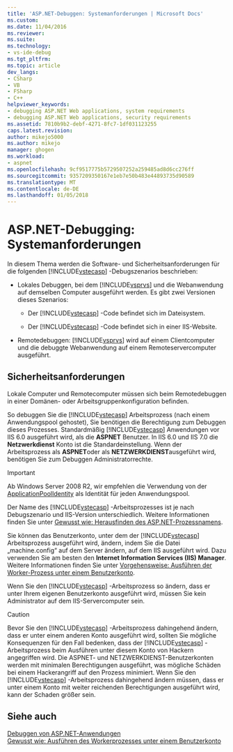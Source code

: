 ```yaml
---
title: 'ASP.NET-Debuggen: Systemanforderungen | Microsoft Docs'
ms.custom: 
ms.date: 11/04/2016
ms.reviewer: 
ms.suite: 
ms.technology:
- vs-ide-debug
ms.tgt_pltfrm: 
ms.topic: article
dev_langs:
- CSharp
- VB
- FSharp
- C++
helpviewer_keywords:
- debugging ASP.NET Web applications, system requirements
- debugging ASP.NET Web applications, security requirements
ms.assetid: 7810b9b2-debf-4271-8fc7-1df031123255
caps.latest.revision: 
author: mikejo5000
ms.author: mikejo
manager: ghogen
ms.workload:
- aspnet
ms.openlocfilehash: 9cf9517775b5729507252a259485ad8d6cc276ff
ms.sourcegitcommit: 9357209350167e1eb7e50b483e44893735d90589
ms.translationtype: MT
ms.contentlocale: de-DE
ms.lasthandoff: 01/05/2018
---
```

# <a name="aspnet-debugging-system-requirements"></a>ASP.NET-Debugging: Systemanforderungen
In diesem Thema werden die Software- und Sicherheitsanforderungen für die folgenden [!INCLUDE[vstecasp](../code-quality/includes/vstecasp_md.md)] -Debugszenarios beschrieben:  
  
-   Lokales Debuggen, bei dem [!INCLUDE[vsprvs](../code-quality/includes/vsprvs_md.md)] und die Webanwendung auf demselben Computer ausgeführt werden. Es gibt zwei Versionen dieses Szenarios:  
  
    -   Der [!INCLUDE[vstecasp](../code-quality/includes/vstecasp_md.md)] -Code befindet sich im Dateisystem.  
  
    -   Der [!INCLUDE[vstecasp](../code-quality/includes/vstecasp_md.md)] -Code befindet sich in einer IIS-Website.  
  
-   Remotedebuggen: [!INCLUDE[vsprvs](../code-quality/includes/vsprvs_md.md)] wird auf einem Clientcomputer und die debuggte Webanwendung auf einem Remoteservercomputer ausgeführt.  
  
## <a name="security-requirements"></a>Sicherheitsanforderungen  
 Lokale Computer und Remotecomputer müssen sich beim Remotedebuggen in einer Domänen- oder Arbeitsgruppenkonfiguration befinden.  
  
 So debuggen Sie die [!INCLUDE[vstecasp](../code-quality/includes/vstecasp_md.md)] Arbeitsprozess (nach einem Anwendungspool gehostet), Sie benötigen die Berechtigung zum Debuggen dieses Prozesses. Standardmäßig [!INCLUDE[vstecasp](../code-quality/includes/vstecasp_md.md)] Anwendungen vor IIS 6.0 ausgeführt wird, als die **ASPNET** Benutzer. In IIS 6.0 und IIS 7.0 die **Netzwerkdienst** Konto ist die Standardeinstellung. Wenn der Arbeitsprozess als **ASPNET**oder als **NETZWERKDIENST**ausgeführt wird, benötigen Sie zum Debuggen Administratorrechte.

 > [!IMPORTANT]
 > Ab Windows Server 2008 R2, wir empfehlen die Verwendung von der [ApplicationPoolIdentity](/iis/manage/configuring-security/application-pool-identities) als Identität für jeden Anwendungspool.
  
 Der Name des [!INCLUDE[vstecasp](../code-quality/includes/vstecasp_md.md)] -Arbeitsprozesses ist je nach Debugszenario und IIS-Version unterschiedlich. Weitere Informationen finden Sie unter [Gewusst wie: Herausfinden des ASP.NET-Prozessnamens](../debugger/how-to-find-the-name-of-the-aspnet-process.md).  
  
 Sie können das Benutzerkonto, unter dem der [!INCLUDE[vstecasp](../code-quality/includes/vstecasp_md.md)] Arbeitsprozess ausgeführt wird, ändern, indem Sie die Datei „machine.config“ auf dem Server ändern, auf dem IIS ausgeführt wird. Dazu verwenden Sie am besten den **Internet Information Services (IIS) Manager**. Weitere Informationen finden Sie unter [Vorgehensweise: Ausführen der Worker-Prozess unter einem Benutzerkonto](../debugger/how-to-run-the-worker-process-under-a-user-account.md).  
  
 Wenn Sie den [!INCLUDE[vstecasp](../code-quality/includes/vstecasp_md.md)] -Arbeitsprozess so ändern, dass er unter Ihrem eigenen Benutzerkonto ausgeführt wird, müssen Sie kein Administrator auf dem IIS-Servercomputer sein.  
  
> [!CAUTION]
>  Bevor Sie den [!INCLUDE[vstecasp](../code-quality/includes/vstecasp_md.md)] -Arbeitsprozess dahingehend ändern, dass er unter einem anderen Konto ausgeführt wird, sollten Sie mögliche Konsequenzen für den Fall bedenken, dass der [!INCLUDE[vstecasp](../code-quality/includes/vstecasp_md.md)] -Arbeitsprozess beim Ausführen unter diesem Konto von Hackern angegriffen wird. Die ASPNET- und NETZWERKDIENST-Benutzerkonten werden mit minimalen Berechtigungen ausgeführt, was mögliche Schäden bei einem Hackerangriff auf den Prozess minimiert. Wenn Sie den [!INCLUDE[vstecasp](../code-quality/includes/vstecasp_md.md)] -Arbeitsprozess dahingehend ändern müssen, dass er unter einem Konto mit weiter reichenden Berechtigungen ausgeführt wird, kann der Schaden größer sein.  
  
## <a name="see-also"></a>Siehe auch  
 [Debuggen von ASP.NET-Anwendungen](../debugger/how-to-enable-debugging-for-aspnet-applications.md)   
 [Gewusst wie: Ausführen des Workerprozesses unter einem Benutzerkonto](../debugger/how-to-run-the-worker-process-under-a-user-account.md)